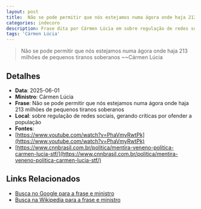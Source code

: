 ```yaml
---
layout: post
title:  Não se pode permitir que nós estejamos numa ágora onde haja 213 milhões de pequenos tiranos soberanos
categories: indecoro
description: Frase dita por Cármen Lúcia em sobre regulação de redes sociais, gerando críticas por ofender a população
tags: 'Cármen Lúcia'
---
```


> Não se pode permitir que nós estejamos numa ágora onde haja 213 milhões de pequenos tiranos soberanos
> ~~Cármen Lúcia

## Detalhes
- **Data**: 2025-06-01
- **Ministro**: Cármen Lúcia
- **Frase**: Não se pode permitir que nós estejamos numa ágora onde haja 213 milhões de pequenos tiranos soberanos
- **Local**: sobre regulação de redes sociais, gerando críticas por ofender a população
- **Fontes**:
- [https://www.youtube.com/watch?v=PhaVmyRwtPk](https://www.youtube.com/watch?v=PhaVmyRwtPk)
- [https://www.cnnbrasil.com.br/politica/mentira-veneno-politica-carmen-lucia-stf/](https://www.cnnbrasil.com.br/politica/mentira-veneno-politica-carmen-lucia-stf/)

## Links Relacionados
- [Busca no Google para a frase e ministro](https://www.google.com/search?q=%22C%C3%A1rmen%20L%C3%BAcia%22%2BN%C3%A3o%20se%20pode%20permitir%20que%20n%C3%B3s%20estejamos%20numa%20%C3%A1gora%20onde%20haja%20213%20milh%C3%B5es%20de%20pequenos%20tiranos%20soberanos%2Bsobre%20regula%C3%A7%C3%A3o%20de%20redes%20sociais%2C%20gerando%20cr%C3%ADticas%20por%20ofender%20a%20popula%C3%A7%C3%A3o)
- [Busca na Wikipedia para a frase e ministro](https://en.wikipedia.org/w/index.php?search=%22C%C3%A1rmen%20L%C3%BAcia%22%2BN%C3%A3o%20se%20pode%20permitir%20que%20n%C3%B3s%20estejamos%20numa%20%C3%A1gora%20onde%20haja%20213%20milh%C3%B5es%20de%20pequenos%20tiranos%20soberanos%2Bsobre%20regula%C3%A7%C3%A3o%20de%20redes%20sociais%2C%20gerando%20cr%C3%ADticas%20por%20ofender%20a%20popula%C3%A7%C3%A3o)
